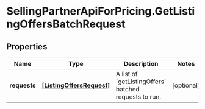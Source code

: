 # SellingPartnerApiForPricing.GetListingOffersBatchRequest

## Properties

Name | Type | Description | Notes
------------ | ------------- | ------------- | -------------
**requests** | [**[ListingOffersRequest]**](ListingOffersRequest.md) | A list of &#x60;getListingOffers&#x60; batched requests to run. | [optional] 


